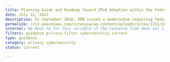 ```yaml
---
title: Planning Guide and Roadmap Toward IPv6 Adoption within the Federal Government (2012)
date: July 12, 2012
description: In September 2010, OMB issued a memorandum requiring federal agencies to operationally deploy native Internet Protocol Version 6 (IPv6) for public Internet servers and internal applications that communicate with public servers.
permalink: //s3.amazonaws.com/sitesusa/wp-content/uploads/sites/1151/2016/10/2012_IPv6_Roadmap_FINAL_20120712.pdf
internal: no #put no for this variable if the resource link does not live on CIO.gov
filters: guidance privacy-filter cybersecurity current
type: guidance
category: privacy cybersecurity
status: current

---
```

